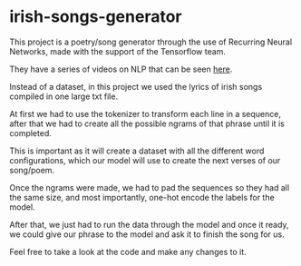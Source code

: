 # irish-songs-generator

This project is a poetry/song generator through the use of Recurring Neural Networks, made with the support of the Tensorflow team.

They have a series of videos on NLP that can be seen [here]([https://www.kaggle.com/datasets/rmisra/news-headlines-dataset-for-sarcasm-detection/code](https://www.youtube.com/watch?v=fNxaJsNG3-s&list=PLQY2H8rRoyvzDbLUZkbudP-MFQZwNmU4S&index=1)).

Instead of a dataset, in this project we used the lyrics of irish songs compiled in one large txt file.

At first we had to use the tokenizer to transform each line in a sequence, after that we had to create all the possible ngrams of that phrase until it is completed.

This is important as it will create a dataset with all the different word configurations, which our model will use to create the next verses of our song/poem.

Once the ngrams were made, we had to pad the sequences so they had all the same size, and most importantly, one-hot encode the labels for the model.

After that, we just had to run the data through the model and once it ready, we could give our phrase to the model and ask it to finish the song for us.

Feel free to take a look at the code and make any changes to it.
